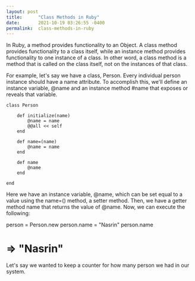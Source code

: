 ```yaml
---
layout: post
title:      "Class Methods in Ruby"
date:       2021-10-19 03:26:55 -0400
permalink:  class-methods-in-ruby
---
```


In Ruby, a method provides functionality to an Object. A class method provides functionality to a class itself, while an instance method provides functionality to one instance of a class. In other word, a class method is a method that is called on the class itself, not on the instances of that class. 

For example, let's say we have a class, Person. Every individual person instance should have a name attribute. To accomplish this, we'll define an instance variable, @name and an instance method #name that exposes or reveals that variable.

    class Person

        def initialize(name)
            @name = name
            @@all << self
        end

        def name=(name)
            @name = name
        end

        def name
            @name
        end

    end

Here we have an instance variable, @name, which can be set equal to a value using the name=() method, a setter method. Then, we have a getter method name that returns the value of @name. Now, we can execute the following:

person = Person.new
person.name = "Nasrin"
person.name
  # => "Nasrin" 

Let's say we wanted to keep a counter for how many person we had in our system.